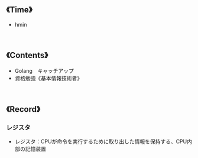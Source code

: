 ## 《Time》  
- hmin
<br>

## 《Contents》
- Golang　キャッチアップ
- 資格勉強《基本情報技術者》
<br>

## 《Record》
### レジスタ
- レジスタ：CPUが命令を実行するために取り出した情報を保持する、CPU内部の記憶装置
